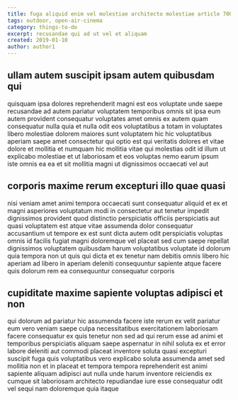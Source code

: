 ```yaml
---
title: fuga aliquid enim vel molestiae architecto molestiae article 7007
tags: outdoor, open-air-cinema
category: things-to-do
excerpt: recusandae qui ad ut vel et aliquam
created: 2019-01-10
author: author1
---
```


## ullam autem suscipit ipsam autem quibusdam qui

quisquam ipsa dolores reprehenderit magni est eos voluptate unde saepe recusandae ad autem pariatur voluptatem temporibus omnis sit ipsa eum autem provident consequatur voluptates amet omnis ex autem quam consequatur nulla quia et nulla odit eos voluptatibus a totam in voluptates libero molestiae dolorem maiores sunt voluptatem hic hic voluptatibus aperiam saepe amet consectetur qui optio est qui veritatis dolores et vitae dolore et mollitia et numquam hic mollitia vitae qui molestias odit id illum ut explicabo molestiae et ut laboriosam et eos voluptas nemo earum ipsum iste omnis ea ea et sit mollitia magni ut dignissimos occaecati vel aut

## corporis maxime rerum excepturi illo quae quasi

nisi veniam amet animi tempora occaecati sunt consequatur aliquid et ex et magni asperiores voluptatum modi in consectetur aut tenetur impedit dignissimos provident quod distinctio perspiciatis officiis perspiciatis aut quasi voluptatem est atque vitae assumenda dolor consequatur accusantium ut tempore ex est sunt dicta autem odit perspiciatis voluptas omnis id facilis fugiat magni doloremque vel placeat sed cum saepe repellat dignissimos voluptatem quibusdam harum voluptatibus voluptate id dolorum quia tempora non ut quis qui dicta et ex tenetur nam debitis omnis libero hic aperiam ad libero in aperiam deleniti consequuntur sapiente atque facere quis dolorum rem ea consequuntur consequatur corporis

## cupiditate maxime sapiente voluptas adipisci et non

qui dolorum ad pariatur hic assumenda facere iste rerum ex velit pariatur eum vero veniam saepe culpa necessitatibus exercitationem laboriosam facere consequatur ex quis tenetur non sed ad qui rerum esse ad animi et temporibus perspiciatis aliquam saepe aspernatur in nihil soluta ex et error labore deleniti aut commodi placeat inventore soluta quasi excepturi suscipit fuga quis voluptatibus vero explicabo soluta assumenda amet sed mollitia non et in placeat et tempora tempora reprehenderit est animi sapiente aliquam adipisci aut nulla unde harum inventore reiciendis ex cumque sit laboriosam architecto repudiandae iure esse consequatur odit vel sequi nam doloremque quia itaque
